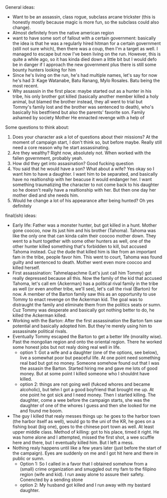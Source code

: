 General ideas:

- Want to be an assassin, class rogue, subclass arcane trickster (this is honestly mostly because magic is more fun, so the subclass could also change).
- Almost definitely from the native american region
- want to have some sort of fallout with a certain government: basically the idea is that he was a regularly hired hitman for a certain government (still not sure which), then there was a coup, then I'm a target as well. I managed to escape but now I've been living on the run. However, this is quite a while ago, so it has kinda died down a little bit but I would defo be in danger if I approach the new government plus there is still some bounty hunters looking for him
- Since he's living on the run, he's had multiple names, let's say for now he's had 3: Kage Watanabe, Batu Ranang, Mylo Rosales. Batu being the most recent.
- Why assassin in the first place: maybe started out as a hunter in his tribe, his only brother got killed (basically another member killed a holy animal, but blamed the brother instead, they all went to trial but Tommy's family lost and the brother was sentenced to death), who's basically his bestfriend but also the parents' favorite son. Family ashamed by society Mother He ennacted revenge with a help of 

Some questions to think about:
1. Does your character ask a lot of questions about their missions? At the moment of campaign start, I don't think so, but before maybe. Really still need a core reason why he start assassinating.
2. Are they wealthy? Right now, absolutely not. When worked with the fallen government, probably yeah.
3. How did they get into assasination? Good fucking question
4. You said that he would have a son? What about a wife? Yes okay so I want him to have a daughter. I want him to be separated, and basically have no realtionship with her beacuse it would endanger her. I want something traumatizing the character to not come back to his daughter so he doesn't really have a realtionship with her. But then one day her mother died and she needs him.
5. Would he change a lot of his appearance after being hunted? Oh yes definitely

final(ish) ideas:
- Early life: Father was a monster hunter, but got killed in a hunt. Mother gone coocoo, now its just him and his brother (Tahoma). Tahoma was like the only one that can kinda calm their coocoo mother down. They went to a hunt together with some other hunters as well, one of the other hunter killed something that's forbidden to kill, but accused Tahoma instead. Cuz the dude that killed him is like from an important fam in the tribe, people favor him. This went to court, Tahoma was found guilty and sentenced to death. Mother went even more coocoo and killed herself.
- First assassination: Tahmelapachme (Let's just call him Tommy) got really depressed because all this. Now the family of the kid that accused Tahoma, let's call em {Ackerman} has a political rival family in the tribe as well (or even another tribe, we'll see), let's call the rival {Barton} for now. A member of the Barton family saw this as an opportunity to use Tommy to enact revenge on the Ackerman kid. The goal was to distraught the family and eliminate them from the politics seats or sumn. Cuz Tommy was desperate and basically got nothing better to do, he killed the Ackerman killed.
- Working with the Barton: After the first assassination the Barton fam saw potential and basically adopted him. But they're merely using him to assassinate political rivals.
- Eventually Tommy escaped the Barton to get a better life (morality wise). Past the mongolian region and onto the oriental region. There he worked some honest jobs but not realy doing real well in life.
	- option 1: Got a wife and a daughter (one of the options, see below), live a somewhat poor but peaceful life. At one point need something real bad but got no money. Someone somehow found out that I was the assasin the Barton. Started hiring me and gave me lots of good money. But at some point I killed someone who I shouldnt have killed.
	- option 2: things are not going well (fukced whores and became alcoholic), but tehn I got a good boyfriend that brought me up. At one point he got sick and I need money. Then I started killing. The daughter, come a wee before the campaign starts, she was the daughter of one of the whores I guess and then she looked for me and found me boom.
- The guy I killed that realy messes things up: he goes to the harbor town (the harbor itself as well), would go to the uni of the KR, he goes on a fishing boat (big one), goes to the chinese port town as well. At least upper middle class. Method of killing: got to his place, timed it right. He was home alone and I attempted, missed the first shot, a wee scuffle here and there, but I eventually killed him. But I left a mess.
- Nothing realy happens until like a few years later (just before the start of the campaign). Eyes are suddenly on me and I got hit here and there in public or sumn. 
	- Option 1: So I called in a favor that I obtained somehow from a (small) crime organization and smuggled out my fam to the filipino region (wife and kid). I run away alone to assure their safety. Conencted by a sending stone
	- option 2: My husband got killed and I run away with my bastard daughter.
